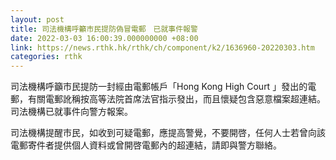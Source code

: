 ```yaml
---
layout: post
title: 司法機構呼籲市民提防偽冒電郵　已就事件報警
date: 2022-03-03 16:00:39.000000000 +08:00
link: https://news.rthk.hk/rthk/ch/component/k2/1636960-20220303.htm
categories: rthk
---
```


司法機構呼籲市民提防一封經由電郵帳戶「Hong Kong High Court 」發出的電郵，有關電郵訛稱按高等法院首席法官指示發出，而且懷疑包含惡意檔案超連結。司法機構已就事件向警方報案。

司法機構提醒市民，如收到可疑電郵，應提高警覺，不要開啓，任何人士若曾向該電郵寄件者提供個人資料或曾開啓電郵內的超連結，請即與警方聯絡。
